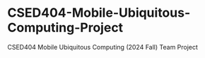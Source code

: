 # CSED404-Mobile-Ubiquitous-Computing-Project
CSED404 Mobile Ubiquitous Computing (2024 Fall) Team Project

